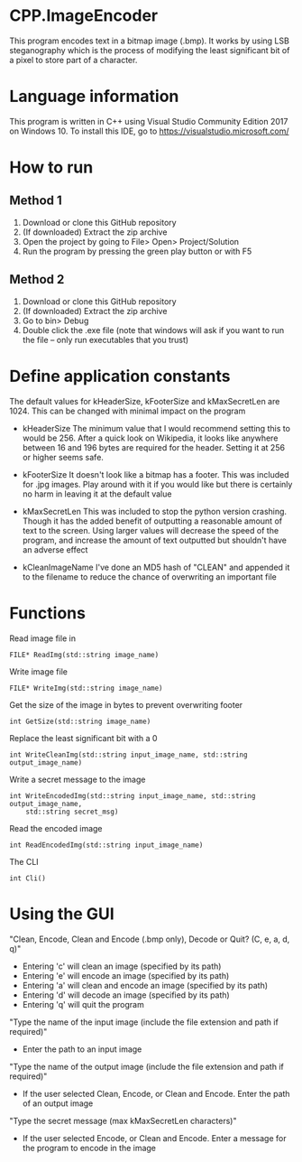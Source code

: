 # CPP.ImageEncoder
This program encodes text in a bitmap image (.bmp). It works by using LSB  steganography which is the process of modifying the least significant bit  of a pixel to store part of a character. 
# Language information 
This program is written in C++ using Visual Studio Community Edition 2017 on Windows 10. To install this IDE, go to https://visualstudio.microsoft.com/ 
# How to run 
## Method 1 
1. Download or clone this GitHub repository 
2. (If downloaded) Extract the zip archive
3. Open the project by going to File> Open> Project/Solution 
4. Run the program by pressing the green play button or with F5
## Method 2
1. Download or clone this GitHub repository 
2. (If downloaded) Extract the zip archive
3. Go to bin> Debug
4. Double click the .exe file (note that windows will ask if you want to run the file – only run executables that you trust)


# Define application constants
The default values for kHeaderSize, kFooterSize and kMaxSecretLen are 1024. This can be changed with minimal impact on the program

- kHeaderSize
The minimum value that I would recommend setting this to would be 256. After a quick look on Wikipedia, it looks like anywhere between 16 and 196 bytes are required for the header. Setting it at 256 or higher seems safe.

- kFooterSize
It doesn't look like a bitmap has a footer. This was included for .jpg images. Play around with it if you would like but there is certainly no harm in leaving it at the default value 

- kMaxSecretLen
This was included to stop the python version crashing. Though it has the added benefit of outputting a reasonable amount of text to the screen. Using larger values will decrease the speed of the program, and increase the amount of text outputted but shouldn't have an adverse effect

- kCleanImageName
I've done an MD5 hash of "CLEAN" and appended it to the filename to reduce the chance of overwriting an important file

# Functions 
Read image file in 
```
FILE* ReadImg(std::string image_name)
```
Write image file  
```
FILE* WriteImg(std::string image_name) 
```
Get the size of the image in bytes to prevent overwriting footer
```
int GetSize(std::string image_name) 
```
Replace the least significant bit with a 0 
```
int WriteCleanImg(std::string input_image_name, std::string output_image_name)
```
Write a secret message to the image 
```
int WriteEncodedImg(std::string input_image_name, std::string output_image_name,
	std::string secret_msg)
```
Read the encoded image 
```
int ReadEncodedImg(std::string input_image_name) 
```
The CLI
```
int Cli()
```

# Using the GUI 
"Clean, Encode, Clean and Encode (.bmp only), Decode or Quit? (C, e, a, d, q)"

- Entering 'c' will clean an image (specified by its path)
- Entering 'e' will encode an image (specified by its path)
- Entering 'a' will clean and encode an image (specified by its path)
- Entering 'd' will decode an image (specified by its path)
- Entering 'q' will quit the program 

"Type the name of the input image (include the file extension and path if required)"

- Enter the path to an input image 

"Type the name of the output image (include the file extension and path if required)"

- If the user selected Clean, Encode, or Clean and Encode. Enter the path of an output image 
   
"Type the secret message (max kMaxSecretLen characters)"

- If the user selected Encode, or Clean and Encode. Enter a message for the program to encode in the image  
